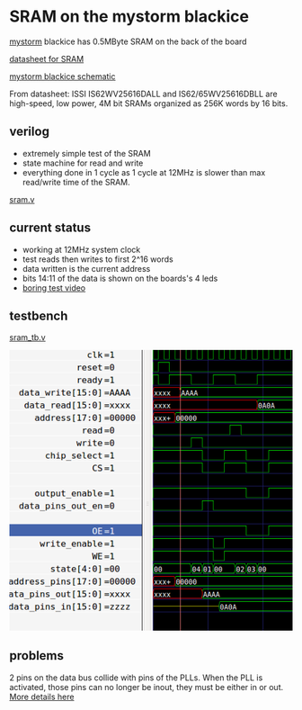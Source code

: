 # SRAM on the mystorm blackice

[mystorm](https://mystorm.uk/) blackice has 0.5MByte SRAM on the back of the board

[datasheet for SRAM](ram.pdf)

[mystorm blackice schematic](mystorm.pdf)

From datasheet: ISSI IS62WV25616DALL and IS62/65WV25616DBLL are high-speed, low power, 4M bit SRAMs organized as 256K words by 16 bits. 

## verilog

* extremely simple test of the SRAM
* state machine for read and write
* everything done in 1 cycle as 1 cycle at 12MHz is slower than max read/write
 time of the SRAM.

[sram.v](sram.v)

## current status

* working at 12MHz system clock
* test reads then writes to first 2^16 words
* data written is the current address
* bits 14:11 of the data is shown on the boards's 4 leds
* [boring test video](https://goo.gl/photos/QZVVtneaXWpWAp4N6)

## testbench

[sram_tb.v](sram_tb.v)

![gtkwave screenshot](sram.png)

## problems

2 pins on the data bus collide with pins of the PLLs. When the PLL is
activated, those pins can no longer be inout, they must be either in or out.
[More details here](https://github.com/cseed/arachne-pnr/issues/64#issuecomment-310877601)
